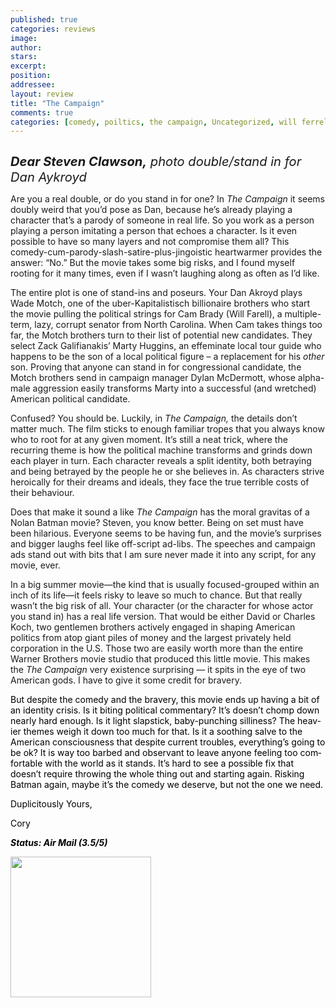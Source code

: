 ```yaml
---
published: true
categories: reviews
image:
author: 
stars: 
excerpt: 
position: 
addressee: 
layout: review
title: "The Campaign"
comments: true
categories: [comedy, poiltics, the campaign, Uncategorized, will ferrell, zack galifianakis]
---
```

<div><p><span class="full-image-block ssNonEditable"><span><a href="/letters/2012/8/13/the-campaign.html"><img src="http://static.squarespace.com/static/5005f6bcc4aa41161b33e89e/5329cf1fe4b07c068ebf74de/5329cf1fe4b07c068ebf7601/1344874267099/the-campaign.jpg" alt="" /></a></span></span></p>
<p><em style="font-size:120%;"><span style="font-size:120%;"><strong>Dear Steven Clawson,</strong> photo double/stand in for Dan Aykroyd</span></em></p>
<p>Are you a real double, or do you stand in for one? In <em>The Campaign</em> it seems doubly weird that you&rsquo;d pose as Dan, because he&rsquo;s already playing a character that&rsquo;s a parody of someone in real life. So you work as a person playing a person imitating a person that echoes a character. Is it even possible to have so many layers and not compromise them all? This comedy-cum-parody-slash-satire-plus-jingoistic heartwarmer provides the answer: &ldquo;No.&rdquo; But the movie takes some big risks, and I found myself rooting for it many times, even if I wasn&rsquo;t laughing along as often as I&rsquo;d like.</p>
<p>The entire plot is one of stand-ins and poseurs. Your Dan Akroyd plays Wade Motch, one of the uber-Kapitalistisch billionaire brothers who start the movie pulling the political strings for Cam Brady (Will Farell), a multiple-term, lazy, corrupt senator from North Carolina. When Cam takes things too far, the Motch brothers turn to their list of potential new candidates. They select Zack Galifianakis&rsquo; Marty Huggins, an effeminate local tour guide who happens to be the son of a local political figure &ndash; a replacement for his <em>other</em> son&shy;. Proving that anyone can stand in for congressional candidate, the Motch brothers send in campaign manager Dylan McDermott, whose alpha-male aggression easily transforms Marty into a successful (and wretched) American political candidate.</p>
<p>Confused? You should be. Luckily, in <em>The Campaign,</em> the details don&rsquo;t matter much. The film sticks to enough familiar tropes that you always know who to root for at any given moment. It&rsquo;s still a neat trick, where the recurring theme is how the political machine transforms and grinds down each player in turn. Each character reveals a split identity, both betraying and being betrayed by the people he or she believes in. As characters strive heroically for their dreams and ideals, they face the true terrible costs of their behaviour. &nbsp;&nbsp;&nbsp;&nbsp;</p>
<p>Does that make it sound a like <em>The Campaign</em> has the moral gravitas of a Nolan Batman movie? Steven, you know better. Being on set must have been hilarious. Everyone seems to be having fun, and the movie&rsquo;s surprises and bigger laughs feel like off-script ad-libs&shy;. The speeches and campaign ads stand out with bits that I am sure never made it into any script, for any movie, ever.</p>
<p>In a big summer movie&mdash;the kind that is usually focused-grouped within an inch of its life&mdash;it feels risky to leave so much to chance. But that really wasn&rsquo;t the big risk of all. Your character (or the character for whose actor you stand in) has a real life version. That would be either David or Charles Koch, two gentlemen brothers actively engaged in shaping American politics from atop giant piles of money and the largest privately held corporation in the U.S. Those two are easily worth more than the entire Warner Brothers movie studio that produced this little movie. This makes the <em>The Campaign </em>very existence surprising &shy;&mdash; it spits in the eye of two American gods. I have to give it some credit for bravery.</p>
<p><span style="color:black;" lang="EN-CA">But despite the comedy and the bravery, this movie ends up having a bit of an identity crisis. Is it biting political commentary? It&rsquo;s doesn&rsquo;t chomp down nearly hard enough. Is it light slapstick, baby-punching silliness? The heavier themes weigh it down too much for that. Is it a soothing salve to the American consciousness that despite current troubles, everything&rsquo;s going to be ok? It is way too barbed and observant to leave anyone feeling too comfortable with the world as it stands. It&rsquo;s hard to see a possible fix that doesn&rsquo;t require throwing the whole thing out and starting again. Risking Batman again, maybe it&rsquo;s the comedy we deserve, but not the one we need.</span></p>
<p><span style="color:black;" lang="EN-CA">Duplicitously Yours,</span></p>
<p><span style="color:black;" lang="EN-CA">Cory</span><span style="color:black;">&nbsp;</span></p>
<p><em><span style="color:black;" lang="EN-CA"><strong>Status: Air Mail (</strong></span><span style="color:black;" lang="EN-CA"><strong>3.5/5)</strong></span></em></p>
<p><em><span style="color:black;" lang="EN-CA"><strong><span class="full-image-block ssNonEditable"><span><a href="http://www.zip.ca/browse/title.aspx?f=titleId%28204311%29"><img style="width:225px;" src="http://static.squarespace.com/static/5005f6bcc4aa41161b33e89e/5329cf1fe4b07c068ebf74de/5329cf20e4b07c068ebf7da4/1343245704065/Rent-it-on-Zip.png" alt="" /></a></span></span><br /></strong></span></em></p></div>
